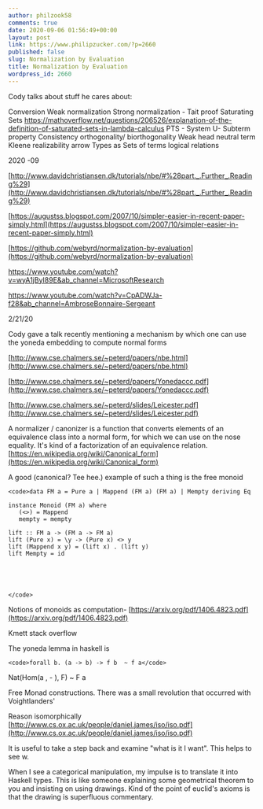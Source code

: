 ```yaml
---
author: philzook58
comments: true
date: 2020-09-06 01:56:49+00:00
layout: post
link: https://www.philipzucker.com/?p=2660
published: false
slug: Normalization by Evaluation
title: Normalization by Evaluation
wordpress_id: 2660
---
```


Cody talks about stuff he cares about:

Conversion
Weak normalization
Strong normalization - Tait proof
Saturating Sets https://mathoverflow.net/questions/206526/explanation-of-the-definition-of-saturated-sets-in-lambda-calculus
PTS - System U-
Subterm property
Consistency
orthogonality/ biorthogonality
Weak head
neutral term
Kleene realizability arrow
Types as Sets of terms
logical relations




2020 -09 

[http://www.davidchristiansen.dk/tutorials/nbe/#%28part._.Further_.Reading%29](http://www.davidchristiansen.dk/tutorials/nbe/#%28part._.Further_.Reading%29)

[https://augustss.blogspot.com/2007/10/simpler-easier-in-recent-paper-simply.html](https://augustss.blogspot.com/2007/10/simpler-easier-in-recent-paper-simply.html)

[https://github.com/webyrd/normalization-by-evaluation](https://github.com/webyrd/normalization-by-evaluation)

https://www.youtube.com/watch?v=wyA1jByI89E&ab_channel=MicrosoftResearch

https://www.youtube.com/watch?v=CpADWJa-f28&ab_channel=AmbroseBonnaire-Sergeant

2/21/20

Cody gave a talk recently mentioning a mechanism by which one can use the yoneda embedding to compute normal forms

[http://www.cse.chalmers.se/~peterd/papers/nbe.html](http://www.cse.chalmers.se/~peterd/papers/nbe.html)

[http://www.cse.chalmers.se/~peterd/papers/Yonedaccc.pdf](http://www.cse.chalmers.se/~peterd/papers/Yonedaccc.pdf)

[http://www.cse.chalmers.se/~peterd/slides/Leicester.pdf](http://www.cse.chalmers.se/~peterd/slides/Leicester.pdf)

A normalizer / canonizer is a function that converts elements of an equivalence class into a normal form, for which we can use on the nose equality. It's kind of a factorization of an equivalence relation. [https://en.wikipedia.org/wiki/Canonical_form](https://en.wikipedia.org/wiki/Canonical_form)

A good (canonical? Tee hee.) example of such a thing is the free monoid

    
    <code>data FM a = Pure a | Mappend (FM a) (FM a) | Mempty deriving Eq
    
    instance Monoid (FM a) where
       (<>) = Mappend
       mempty = mempty
    
    lift :: FM a -> (FM a -> FM a)
    lift (Pure x) = \y -> (Pure x) <> y
    lift (Mappend x y) = (lift x) . (lift y) 
    lift Mempty = id
    
    
    
    
    
    </code>

Notions of monoids as computation- [https://arxiv.org/pdf/1406.4823.pdf](https://arxiv.org/pdf/1406.4823.pdf)

Kmett stack overflow

The yoneda lemma in haskell is

    
    <code>forall b. (a -> b) -> f b  ~ f a</code>

Nat(Hom(a  , - ), F) ~ F a

Free Monad constructions. There was a small revolution that occurred with Voightlanders'

Reason isomorphically [http://www.cs.ox.ac.uk/people/daniel.james/iso/iso.pdf](http://www.cs.ox.ac.uk/people/daniel.james/iso/iso.pdf)

It is useful to take a step back and examine "what is it I want". This helps to see w.

When I see a categorical manipulation, my impulse is to translate it into Haskell types. This is like someone explaining some geometrical theorem to you and insisting on using drawings. Kind of the point of euclid's axioms is that the drawing is superfluous commentary.

